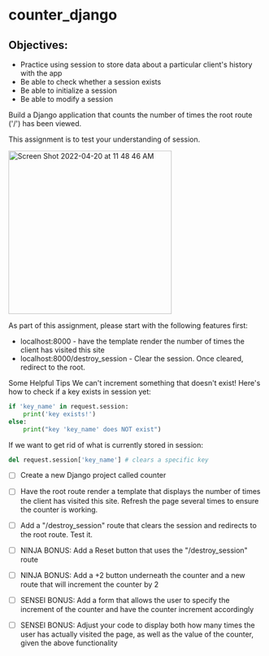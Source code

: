 # counter_django

## Objectives:

- Practice using session to store data about a particular client's history with the app
- Be able to check whether a session exists
- Be able to initialize a session
- Be able to modify a session

Build a Django application that counts the number of times the root route ('/') has been viewed. 

This assignment is to test your understanding of session.

<img width="321" alt="Screen Shot 2022-04-20 at 11 48 46 AM" src="https://user-images.githubusercontent.com/92617960/164291782-8bde91f6-18ab-4d60-a0eb-2a567d55c0a6.png">

As part of this assignment, please start with the following features first:

- localhost:8000 - have the template render the number of times the client has visited this site
- localhost:8000/destroy_session - Clear the session. Once cleared, redirect to the root.

Some Helpful Tips
We can't increment something that doesn't exist! Here's how to check if a key exists in session yet:

```py
if 'key_name' in request.session:
    print('key exists!')
else:
    print("key 'key_name' does NOT exist")
```

If we want to get rid of what is currently stored in session:

```py
del request.session['key_name']	# clears a specific key
```

- [ ] Create a new Django project called counter

- [ ] Have the root route render a template that displays the number of times the client has visited this site. Refresh the page several times to ensure the counter is working.

- [ ] Add a "/destroy_session" route that clears the session and redirects to the root route. Test it.

- [ ] NINJA BONUS: Add a Reset button that uses the "/destroy_session" route

- [ ] NINJA BONUS: Add a +2 button underneath the counter and a new route that will increment the counter by 2

- [ ] SENSEI BONUS: Add a form that allows the user to specify the increment of the counter and have the counter increment accordingly

- [ ] SENSEI BONUS: Adjust your code to display both how many times the user has actually visited the page, as well as the value of the counter, given the above functionality

